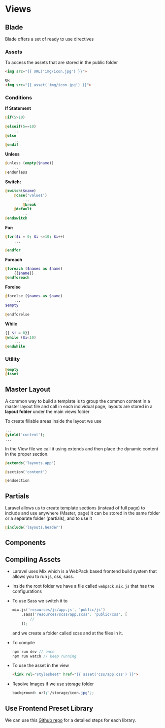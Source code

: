 # Views

## Blade

Blade offers a set of ready to use directives

### Assets

To access the assets that are stored in the public folder

```html
<img src="{{ URL('img/icon.jpg') }}">

OR
<img src="{{ asset('img/icon.jpg') }}">
```

### Conditions

**If Statement**

```php
@if(5>10)
	..
@elseif(5==10)
	..
@else
	..
@endif
```

**Unless**

```php
@unless (empty($name))
	..
@endunless
```

**Switch:**

```php
@switch($name)
	@case('value1')
		...
		@break
	@default
		..
@endswitch
```

**For:**

```php
@for($i = 0; $i <=10; $i++)
	...

@endfor
```

**Foreach**

```php
@foreach ($names as $name)
	{{$name}}
@endforeach
```

**Forelse**

```php
@forelse ($names as $name)
	...
$empty
	..
@endforelse
```

**While**

```php
{{ $i = 0}}
@while ($i<10)
	...
@endwhile
```

### Utility

```php
@empty
@isset
```

## Master Layout

A common way to build a template is to group the common content in a master layout file and call in each individual page, layouts are stored in a **layout folder** under the main views folder

To create fillable areas inside the layout we use

```php
...
@yield('content');
...
```

In the View file we call it using extends and then place the dynamic content in the proper section.

```php
@extends('layouts.app')

@section('content')

@endsection
```

## Partials

Laravel allows us to create template sections (instead of full page) to include and use anywhere (Master, page) it can be stored in the same folder or a separate folder (partials), and to use it

```php
@include('layouts.header')
```

## Components

## Compiling Assets

- Laravel uses Mix which is a WebPack based frontend build system that allows you to run js, css, sass.
- Inside the root folder we have a file called `webpack.mix.js` that has the configurations
- To use Sass we switch it to
    
    ```php
    mix.js('resources/js/app.js', 'public/js')
        .sass('resources/scss/app.scss', 'public/css', [
            //
        ]);
    ```
    
    and we create a folder called scss and at the files in it.
    
- To compile
    
    ```php
    npm run dev // once
    npm run watch // keep running
    ```
    
- To use the asset in the view
    
    ```html
    <link rel="stylesheet" href="{{ asset('css/app.css') }}">
    ```
    
- Resolve Images if we use storage folder
    
    ```css
    background: url('/storage/icon.jpg');
    ```
    

## Use Frontend Preset Library

We can use this [Github repo](https://github.com/laravel-frontend-presets) for a detailed steps for each library.